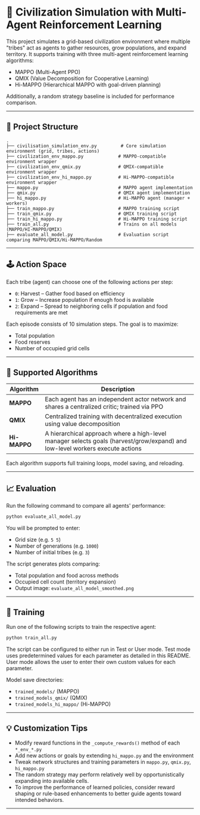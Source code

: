 
# 🧠 Civilization Simulation with Multi-Agent Reinforcement Learning

This project simulates a grid-based civilization environment where multiple "tribes" act as agents to gather resources, grow populations, and expand territory. It supports training with three multi-agent reinforcement learning algorithms:

- MAPPO (Multi-Agent PPO)
- QMIX (Value Decomposition for Cooperative Learning)
- Hi-MAPPO (Hierarchical MAPPO with goal-driven planning)

Additionally, a random strategy baseline is included for performance comparison.

---

## 📁 Project Structure

```
.
├── civilisation_simulation_env.py         # Core simulation environment (grid, tribes, actions)
├── civilization_env_mappo.py             # MAPPO-compatible environment wrapper
├── civilization_env_qmix.py              # QMIX-compatible environment wrapper
├── civilization_env_hi_mappo.py          # Hi-MAPPO-compatible environment wrapper
├── mappo.py                              # MAPPO agent implementation
├── qmix.py                               # QMIX agent implementation
├── hi_mappo.py                           # Hi-MAPPO agent (manager + workers)
├── train_mappo.py                        # MAPPO training script
├── train_qmix.py                         # QMIX training script
├── train_hi_mappo.py                     # Hi-MAPPO training script
├── train_all.py                          # Trains on all models (MAPPO/HI-MAPPO/QMIX)
├── evaluate_all_model.py                 # Evaluation script comparing MAPPO/QMIX/Hi-MAPPO/Random
```

---

## 🕹️ Action Space

Each tribe (agent) can choose one of the following actions per step:

- `0`: Harvest – Gather food based on efficiency  
- `1`: Grow – Increase population if enough food is available  
- `2`: Expand – Spread to neighboring cells if population and food requirements are met  

Each episode consists of 10 simulation steps. The goal is to maximize:

- Total population  
- Food reserves  
- Number of occupied grid cells  

---

## 🤖 Supported Algorithms

| Algorithm    | Description |
|--------------|-------------|
| **MAPPO**    | Each agent has an independent actor network and shares a centralized critic; trained via PPO |
| **QMIX**     | Centralized training with decentralized execution using value decomposition |
| **Hi-MAPPO** | A hierarchical approach where a high-level manager selects goals (harvest/grow/expand) and low-level workers execute actions |

Each algorithm supports full training loops, model saving, and reloading.

---

## 📈 Evaluation

Run the following command to compare all agents' performance:

```bash
python evaluate_all_model.py
```

You will be prompted to enter:
- Grid size (e.g. `5 5`)
- Number of generations (e.g. `1000`)
- Number of initial tribes (e.g. `3`)

The script generates plots comparing:
- Total population and food across methods
- Occupied cell count (territory expansion)
- Output image: `evaluate_all_model_smoothed.png`

---

## 🏁 Training

Run one of the following scripts to train the respective agent:

```bash
python train_all.py
```

The script can be configured to either run in Test or User mode. Test mode uses predetermined values for each parameter as detailed in this README. User mode allows the user to enter their own custom values for each parameter.  

Model save directories:
- `trained_models/` (MAPPO)
- `trained_models_qmix/` (QMIX)
- `trained_models_hi_mappo/` (Hi-MAPPO)

---

## 💡 Customization Tips

- Modify reward functions in the `_compute_rewards()` method of each `*_env_*.py`
- Add new actions or goals by extending `hi_mappo.py` and the environment
- Tweak network structures and training parameters in `mappo.py`, `qmix.py`, `hi_mappo.py`
- The random strategy may perform relatively well by opportunistically expanding into available cells.
- To improve the performance of learned policies, consider reward shaping or rule-based enhancements to better guide agents toward intended behaviors.

---
